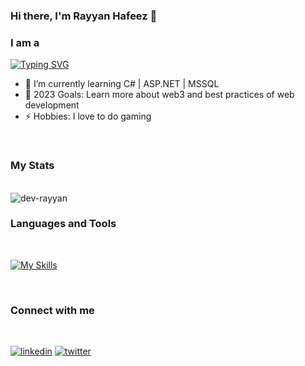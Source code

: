 ### Hi there, I'm Rayyan Hafeez 👋

<h3>I am a</h3>

[![Typing SVG](https://readme-typing-svg.demolab.com?font=Fira+Code&weight=100&size=35&pause=200&color=E45353&width=435&lines=MERN+Stack+Developer;Laravel+Developer)](https://git.io/typing-svg)

- 🌱 I’m currently learning C# | ASP.NET | MSSQL
- 🥅 2023 Goals: Learn more about web3 and best practices of web development
- ⚡ Hobbies: I love to do gaming

<br/>
<h3>My Stats</h3>
<br/>
<img align="center" src="https://github-readme-streak-stats.herokuapp.com/?user=dev-rayyan&theme=dark" alt="dev-rayyan" />

<br/>
<h3>Languages and Tools</h3>
<br/>

[![My Skills](https://skillicons.dev/icons?i=html,css,js,ts,jquery,bootstrap,sass,php,laravel,react,next,redux,materialui,nodejs,expressjs,mongodb,mysql,postman)](https://skillicons.dev)

<br/>
<h3>Connect with me</h3>
<br/>

[![linkedin](https://img.shields.io/badge/linkedin-0A66C2?style=for-the-badge&logo=linkedin&logoColor=white)](https://www.linkedin.com/in/devrayyan)
[![twitter](https://img.shields.io/badge/instagram-d62976?style=for-the-badge&logo=instagram&logoColor=white)](https://instagram.com/dev.rayyan)
<!--
**dev-rayyan/dev-rayyan** is a ✨ _special_ ✨ repository because its `README.md` (this file) appears on your GitHub profile.

Here are some ideas to get you started:

- 🔭 I’m currently working on ...
- 🌱 I’m currently learning ...
- 👯 I’m looking to collaborate on ...
- 🤔 I’m looking for help with ...
- 💬 Ask me about ...
- 📫 How to reach me: ...
- 😄 Pronouns: ...
- ⚡ Fun fact: ...
-->
